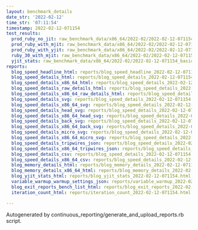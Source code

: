 ```yaml
---
layout: benchmark_details
date_str: '2022-02-12'
time_str: '07:11:54'
timestamp: 2022-02-12-071154
test_results:
  prod_ruby_no_jit: raw_benchmark_data/x86_64/2022-02/2022-02-12-071154_basic_benchmark_prod_ruby_no_jit.json
  prod_ruby_with_mjit: raw_benchmark_data/x86_64/2022-02/2022-02-12-071154_basic_benchmark_prod_ruby_with_mjit.json
  prod_ruby_with_yjit: raw_benchmark_data/x86_64/2022-02/2022-02-12-071154_basic_benchmark_prod_ruby_with_yjit.json
  ruby_30_with_mjit: raw_benchmark_data/x86_64/2022-02/2022-02-12-071154_basic_benchmark_ruby_30_with_mjit.json
  yjit_stats: raw_benchmark_data/x86_64/2022-02/2022-02-12-071154_basic_benchmark_yjit_stats.json
reports:
  blog_speed_headline_html: reports/blog_speed_headline_2022-02-12-071154.html
  blog_speed_details_html: reports/blog_speed_details_2022-02-12-071154.html
  blog_speed_details_x86_64_html: reports/blog_speed_details_2022-02-12-071154.x86_64.html
  blog_speed_details_raw_details_html: reports/blog_speed_details_2022-02-12-071154.raw_details.html
  blog_speed_details_x86_64_raw_details_html: reports/blog_speed_details_2022-02-12-071154.x86_64.raw_details.html
  blog_speed_details_svg: reports/blog_speed_details_2022-02-12-071154.svg
  blog_speed_details_x86_64_svg: reports/blog_speed_details_2022-02-12-071154.x86_64.svg
  blog_speed_details_head_svg: reports/blog_speed_details_2022-02-12-071154.head.svg
  blog_speed_details_x86_64_head_svg: reports/blog_speed_details_2022-02-12-071154.x86_64.head.svg
  blog_speed_details_back_svg: reports/blog_speed_details_2022-02-12-071154.back.svg
  blog_speed_details_x86_64_back_svg: reports/blog_speed_details_2022-02-12-071154.x86_64.back.svg
  blog_speed_details_micro_svg: reports/blog_speed_details_2022-02-12-071154.micro.svg
  blog_speed_details_x86_64_micro_svg: reports/blog_speed_details_2022-02-12-071154.x86_64.micro.svg
  blog_speed_details_tripwires_json: reports/blog_speed_details_2022-02-12-071154.tripwires.json
  blog_speed_details_x86_64_tripwires_json: reports/blog_speed_details_2022-02-12-071154.x86_64.tripwires.json
  blog_speed_details_csv: reports/blog_speed_details_2022-02-12-071154.csv
  blog_speed_details_x86_64_csv: reports/blog_speed_details_2022-02-12-071154.x86_64.csv
  blog_memory_details_html: reports/blog_memory_details_2022-02-12-071154.html
  blog_memory_details_x86_64_html: reports/blog_memory_details_2022-02-12-071154.x86_64.html
  blog_yjit_stats_html: reports/blog_yjit_stats_2022-02-12-071154.html
  variable_warmup_warmup_settings_json: reports/variable_warmup_2022-02-12-071154.warmup_settings.json
  blog_exit_reports_bench_list_html: reports/blog_exit_reports_2022-02-12-071154.bench_list.html
  iteration_count_html: reports/iteration_count_2022-02-12-071154.html

---
```

Autogenerated by continuous_reporting/generate_and_upload_reports.rb script.
